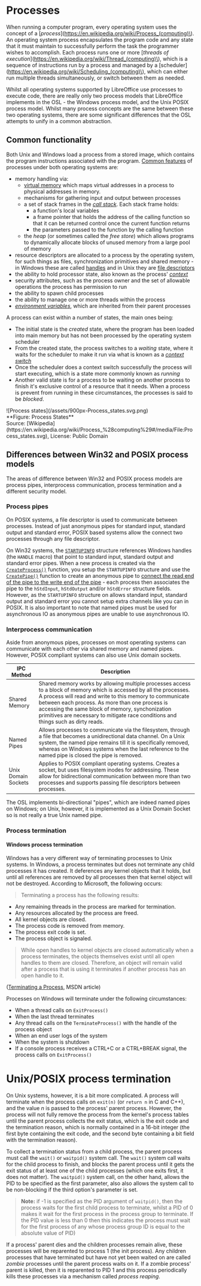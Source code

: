 # Processes

When running a computer program, every operating system uses the concept of a [_process_](https://en.wikipedia.org/wiki/Process_(computing)\). An operating system process encapsulates the program code and any state that it must maintain to successfully perform the task the programmer wishes to accomplish. Each process runs one or more [_threads of execution_](https://en.wikipedia.org/wiki/Thread_(computing)\), which is a sequence of instructions run by a process and managed by a [scheduler](https://en.wikipedia.org/wiki/Scheduling_(computing)\), which can either run multiple threads simultaneously, or switch between them as needed.

Whilst all operating systems supported by LibreOffice use processes to execute code, there are really only two process models that LibreOffice implements in the OSL - the Windows process model, and the Unix POSIX process model. Whilst many process concepts are the same between these two operating systems, there are some significant differences that the OSL attempts to unify in a common abstraction.

## Common functionality

Both Unix and Windows load a process from a stored image, which contains the program instructions associated with the program. [Common features](https://en.wikipedia.org/wiki/Process_%28computing%29#Representation) of processes under both operating systems are:

* memory handling via:
  * [virtual memory](https://en.wikipedia.org/wiki/Virtual_memory) which maps virtual addresses in a process to physical addresses in memory. 
  * mechanisms for gathering input and output between processes
  * a set of stack frames in the [_call stack_](https://en.wikipedia.org/wiki/Call_stack). Each stack frame holds:
    * a function's local variables
    * a frame pointer that holds the address of the calling function so that it can be returned control once the current function returns
    * the parameters passed to the function by the calling function
  * the _heap_ \(or sometimes called the _free store_\) which allows programs to dynamically allocate blocks of unused memory from a large pool of memory
* resource descriptors are allocated to a process by the operating system, for such things as files, synchronization primitives and shared memory - in Windows these are called [handles](https://blogs.technet.microsoft.com/markrussinovich/2009/09/29/pushing-the-limits-of-windows-handles/) and in Unix they are [file descriptors](https://en.wikipedia.org/wiki/File_descriptor)
* the ability to hold processor state, also known as the process' [_context_](https://en.wikipedia.org/wiki/Context_(computing))
* security attributes, such as the process owner and the set of allowable operations the process has permission to run
* the ability to spawn child processes
* the ability to manage one or more threads within the process
* [_environment variables_](https://en.wikipedia.org/wiki/Environment_variable), which are inherited from their parent processes

A process can exist within a number of states, the main ones being:

* The initial state is the _created_ state, where the program has been loaded into main memory but has not been processed by the operating system scheduler
* From the created state, the process switches to a _waiting_ state, where it waits for the scheduler to make it run via what is known as a [_context switch_](https://en.wikipedia.org/wiki/Context_switch)
* Once the scheduler does a context switch successfully the process will start executing, which is a state more commonly known as _running_
* Another valid state is for a process to be waiting on another process to finish it's exclusive control of a resource that it needs. When a process is prevent from running in these circumstances, the processes is said to be _blocked_. 
<span style="align: center">
![Process states](/assets/900px-Process_states.svg.png)<br>**Figure: Process States** <br>Source: [Wikipedia](https://en.wikipedia.org/wiki/Process_%28computing%29#/media/File:Process_states.svg), License: Public Domain</span>

## Differences between Win32 and POSIX process models

The areas of difference between Win32 and POSIX process models are process pipes, interprocess communication, process termination and a different security model.

### Process pipes

On POSIX systems, a file descriptor is used to communicate between processes. Instead of just anonymous pipes for standard input, standard output and standard error, POSIX based systems allow the connect two processes through any file descriptor.

On Win32 systems, the [`STARTUPINFO`](https://msdn.microsoft.com/en-us/library/windows/desktop/ms686331%28v=vs.85%29.aspx) structure references Windows handles (the `HANDLE` macro) that point to standard input, standard output and standard error pipes. When a new process is created via the [`CreateProcess()`](https://msdn.microsoft.com/en-us/library/windows/desktop/ms682425%28v=vs.85%29.aspx) function, you setup the `STARTUPINFO` structure and use the [`CreatePipe()`](https://msdn.microsoft.com/en-us/library/windows/desktop/aa365152%28v=vs%2e85%29.aspx) function to create an anonymous pipe to [connect the read end of the pipe to the write end of the pipe](https://msdn.microsoft.com/en-us/library/windows/desktop/ms682499%28v=vs.85%29.aspx) - each process then associates the pipe to the `hStdInput`, `hStdOutput` and/or `hStdError` structure fields. However, as the `STARTUPINFO` structure on allows standard input, standard output and standard error you cannot setup extra channels like you can in POSIX. It is also important to note that named pipes must be used for asynchronous IO as anonymous pipes are unable to use asynchronous IO.

### Interprocess communication

Aside from anonymous pipes, processes on most operating systems can communicate with each other via shared memory and named pipes. However, POSIX compliant systems can also use Unix domain sockets. 

| IPC Method          | Description                                |
|---------------------|--------------------------------------------| 
| Shared Memory       | Shared memory works by allowing multiple processes access to a block of memory which is accessed by all the processes. A process will read and write to this memory to communicate between each process. As more than one process is accessing the same block of memory, synchonization primitives are necessary to mitigate race conditions and things such as dirty reads. |
| Named Pipes         | Allows processes to communicate via the filesystem, through a file that becomes a unidirectional data channel. On a Unix system, the named pipe remains till it is specifically removed, whereas on Windows systems when the last reference to the named pipe is closed the pipe is removed. |
| Unix Domain Sockets | Applies to POSIX compliant operating systems. Creates a socket, but uses filesystem inodes for addressing. These allow for bidirectional communication between more than two processes and supports passing file descriptors between processes. |

The OSL implements bi-directional "pipes", which are indeed named pipes on Windows; on Unix, however, it is implemented as a Unix Domain Socket so is not really a true Unix named pipe.
 
### Process termination

#### Windows process termination

Windows has a very different way of terminating processes to Unix systems. In Windows, a process terminates but does not terminate any child processes it has created. It deferences any kernel objects that it holds, but until all references are removed by all processes then that kernel object will not be destroyed. According to Microsoft, the following occurs:

> Terminating a process has the following results:
* Any remaining threads in the process are marked for termination.
* Any resources allocated by the process are freed.
* All kernel objects are closed.
* The process code is removed from memory.
* The process exit code is set.
* The process object is signaled.

> While open handles to kernel objects are closed automatically when a process terminates, the objects themselves exist until all open handles to them are closed. Therefore, an object will remain valid after a process that is using it terminates if another process has an open handle to it. 

\([Terminating a Process](https://msdn.microsoft.com/en-us/library/windows/desktop/ms686722%28v=vs.85%29.aspx "Terminating a Process"), MSDN article\) 

Processes on Windows will terminate under the following circumstances:

* When a thread calls on `ExitProcess()`
* When the last thread terminates
* Any thread calls on the `TerminateProcess()` with the handle of the process object
* When an end user logs of the system
* When the system is shutdown
* If a console process receives a CTRL+C or a CTRL+BREAK signal, the process calls on `ExitProcess()`

# Unix/POSIX process termination

On Unix systems, however, it is a bit more complicated. A process will terminate when the process calls on `exit(n)` (or  `return n` in C and C++), and the value _n_ is passed to the process' parent process. However, the process will not fully remove the process from the kernel's process tables until the parent process collects the exit status, which is the exit code and the termination reason, which is normally contained in a 16-bit integer (the first byte containing the exit code, and the second byte containing a bit field with the termination reason). 

To collect a termination status from a child process, the parent process must call the `wait()` or `waitpid()` system call. The `wait()` system call waits for the child process to finish, and blocks the parent process until it gets the exit status of at least one of the child processes (which one exits first, it does not matter). The `waitpid()` system call, on the other hand, allows the PID to be specified as the first parameter, also also allows the system call to be non-blocking if the third option's parameter is set. 

> **Note:** if -1 is specified as the PID argument of `waitpid()`, then the process waits for the first child process to terminate, whilst a PID of 0 makes it wait for the first process in the process group to terminate. If the PID value is less than 0 then this indicates the process must wait for the first process of any whose process group ID is equal to the absolute value of PID) 

If a process' parent dies and the children processes remain alive, these processes will be reparented to process 1 (the init process). Any children processes that have terminated but have not yet been waited on are called _zombie_ processes until the parent process waits on it. If a zombie process' parent is killed, then it is reparented to PID 1 and this process periodically kills these processes via a mechanism called _process reaping_.
